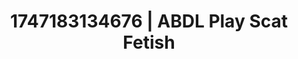 ---
categories:
- Intimate rebellion
- Anal
- Romantasy erotica
- Body worship
- Ebony
image: /assets/images/1747183134676.jpg
layout: post
seo:
  description: Featured content with sensual Scat Fetish, ABDL Play. HD images available.
  keywords: Scat Fetish, ABDL Play
  og_image: /assets/images/1747183134676.jpg
  schema_type: VisualArtwork
tags:
- ABDL Play
- Scat Fetish
- '#1747183134676'
title: 1747183134676 | ABDL Play Scat Fetish
---